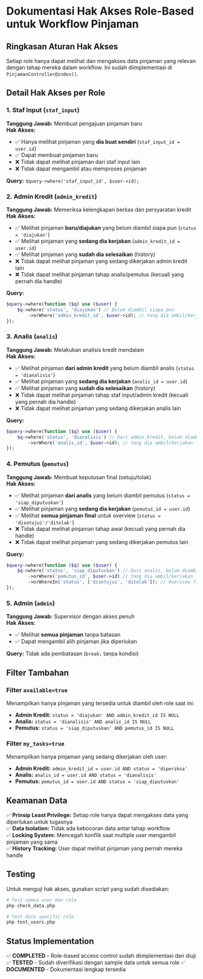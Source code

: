 # Dokumentasi Hak Akses Role-Based untuk Workflow Pinjaman

## Ringkasan Aturan Hak Akses

Setiap role hanya dapat melihat dan mengakses data pinjaman yang relevan dengan tahap mereka dalam workflow. Ini sudah diimplementasi di `PinjamanController@index()`.

## Detail Hak Akses per Role

### 1. Staf Input (`staf_input`)

**Tanggung Jawab:** Membuat pengajuan pinjaman baru  
**Hak Akses:**

- ✅ Hanya melihat pinjaman yang **dia buat sendiri** (`staf_input_id = user.id`)
- ✅ Dapat membuat pinjaman baru
- ❌ Tidak dapat melihat pinjaman dari staf input lain
- ❌ Tidak dapat mengambil atau memproses pinjaman

**Query:** `$query->where('staf_input_id', $user->id);`

### 2. Admin Kredit (`admin_kredit`)

**Tanggung Jawab:** Memeriksa kelengkapan berkas dan persyaratan kredit  
**Hak Akses:**

- ✅ Melihat pinjaman **baru/diajukan** yang belum diambil siapa pun (`status = 'diajukan'`)
- ✅ Melihat pinjaman yang **sedang dia kerjakan** (`admin_kredit_id = user.id`)
- ✅ Melihat pinjaman yang **sudah dia selesaikan** (history)
- ❌ Tidak dapat melihat pinjaman yang sedang dikerjakan admin kredit lain
- ❌ Tidak dapat melihat pinjaman tahap analis/pemutus (kecuali yang pernah dia handle)

**Query:**

```php
$query->where(function ($q) use ($user) {
    $q->where('status', 'diajukan') // Belum diambil siapa pun
        ->orWhere('admin_kredit_id', $user->id); // Yang dia ambil/kerjakan
});
```

### 3. Analis (`analis`)

**Tanggung Jawab:** Melakukan analisis kredit mendalam  
**Hak Akses:**

- ✅ Melihat pinjaman **dari admin kredit** yang belum diambil analis (`status = 'dianalisis'`)
- ✅ Melihat pinjaman yang **sedang dia kerjakan** (`analis_id = user.id`)
- ✅ Melihat pinjaman yang **sudah dia selesaikan** (history)
- ❌ Tidak dapat melihat pinjaman tahap staf input/admin kredit (kecuali yang pernah dia handle)
- ❌ Tidak dapat melihat pinjaman yang sedang dikerjakan analis lain

**Query:**

```php
$query->where(function ($q) use ($user) {
    $q->where('status', 'dianalisis') // Dari admin_kredit, belum diambil analis
        ->orWhere('analis_id', $user->id); // Yang dia ambil/kerjakan
});
```

### 4. Pemutus (`pemutus`)

**Tanggung Jawab:** Membuat keputusan final (setuju/tolak)  
**Hak Akses:**

- ✅ Melihat pinjaman **dari analis** yang belum diambil pemutus (`status = 'siap_diputuskan'`)
- ✅ Melihat pinjaman yang **sedang dia kerjakan** (`pemutus_id = user.id`)
- ✅ Melihat **semua pinjaman final** untuk overview (`status = 'disetujui'/'ditolak'`)
- ❌ Tidak dapat melihat pinjaman tahap awal (kecuali yang pernah dia handle)
- ❌ Tidak dapat melihat pinjaman yang sedang dikerjakan pemutus lain

**Query:**

```php
$query->where(function ($q) use ($user) {
    $q->where('status', 'siap_diputuskan') // Dari analis, belum diambil pemutus
        ->orWhere('pemutus_id', $user->id) // Yang dia ambil/kerjakan
        ->orWhereIn('status', ['disetujui', 'ditolak']); // Overview final
});
```

### 5. Admin (`admin`)

**Tanggung Jawab:** Supervisor dengan akses penuh  
**Hak Akses:**

- ✅ Melihat **semua pinjaman** tanpa batasan
- ✅ Dapat mengambil alih pinjaman jika diperlukan

**Query:** Tidak ada pembatasan (`break;` tanpa kondisi)

## Filter Tambahan

### Filter `available=true`

Menampilkan hanya pinjaman yang tersedia untuk diambil oleh role saat ini:

- **Admin Kredit:** `status = 'diajukan' AND admin_kredit_id IS NULL`
- **Analis:** `status = 'dianalisis' AND analis_id IS NULL`
- **Pemutus:** `status = 'siap_diputuskan' AND pemutus_id IS NULL`

### Filter `my_tasks=true`

Menampilkan hanya pinjaman yang sedang dikerjakan oleh user:

- **Admin Kredit:** `admin_kredit_id = user.id AND status = 'diperiksa'`
- **Analis:** `analis_id = user.id AND status = 'dianalisis'`
- **Pemutus:** `pemutus_id = user.id AND status = 'siap_diputuskan'`

## Keamanan Data

✅ **Prinsip Least Privilege:** Setiap role hanya dapat mengakses data yang diperlukan untuk tugasnya  
✅ **Data Isolation:** Tidak ada kebocoran data antar tahap workflow  
✅ **Locking System:** Mencegah konflik saat multiple user mengambil pinjaman yang sama  
✅ **History Tracking:** User dapat melihat pinjaman yang pernah mereka handle

## Testing

Untuk menguji hak akses, gunakan script yang sudah disediakan:

```bash
# Test semua user dan role
php check_data.php

# Test data specific role
php test_users.php
```

## Status Implementation

✅ **COMPLETED** - Role-based access control sudah diimplementasi dan diuji
✅ **TESTED** - Sudah diverifikasi dengan sample data untuk semua role
✅ **DOCUMENTED** - Dokumentasi lengkap tersedia

